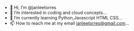 - 👋 Hi, I’m @janleetorres
- 👀 I’m interested in coding and cloud concepts...
- 🌱 I’m currently learning Python,Javascript HTML CSS...
- 📫 How to reach me at my email janleetorres@gmail.com...

<!---
janleetorres/janleetorres is a ✨ special ✨ repository because its `README.md` (this file) appears on your GitHub profile.
You can click the Preview link to take a look at your changes.
--->
